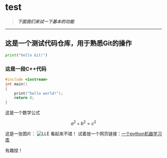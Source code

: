 # test
> ***下面我们来试一下基本的功能***
--------
## 这是一个测试代码仓库，用于熟悉Git的操作
```python
print("hello Git!")
```
### 这是一段C++代码
```C++
#include <iostream>
int main()
{
    print("hello world!");
    return 0;
}
```
这是一个数学公式

$$a^2+b^2=c^2$$

这是一张图片：
![LLE](https://github.com/user-attachments/assets/b9b94ecc-4660-4178-9070-abe67d4a7a10 "LLE")
看起来不错！
试着放一个网页链接：[一个python机器学习库](https://scikit-learn.org/stable/developers/index.html "有趣捏！")

有趣捏！
